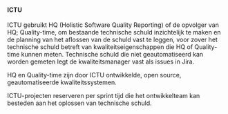 #### ICTU

ICTU gebruikt HQ (Holistic Software Quality Reporting) of de opvolger van HQ; Quality-time, om bestaande technische schuld inzichtelijk te maken en de planning van het aflossen van de schuld vast te leggen, voor zover het technische schuld betreft van kwaliteitseigenschappen die HQ of Quality-time kunnen meten. Technische schuld die niet geautomatiseerd kan worden gemeten legt de kwaliteitsmanager vast als issues in Jira.

HQ en Quality-time zijn door ICTU ontwikkelde, open source, geautomatiseerde kwaliteitssystemen.

ICTU-projecten reserveren per sprint tijd die het ontwikkelteam kan besteden aan het oplossen van technische schuld.

